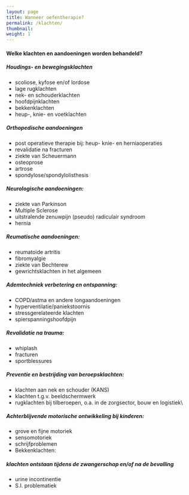```yaml
---
layout: page
title: Wanneer oefentherapie?
permalink: /klachten/
thumbnail:
weight: 1
---
```


  <h4>Welke klachten en aandoeningen worden behandeld?</h4>
  <div class="row">
      <div class="col s12 m4">
          <h5>Houdings- en bewegingsklachten</h5>
          <ul>
              <li>scoliose, kyfose en/of lordose</li>
              <li>lage rugklachten</li>
              <li>nek- en schouderklachten</li>
              <li>hoofdpijnklachten</li>
              <li>bekkenklachten</li>
              <li>heup-, knie- en voetklachten</li>
          </ul>
      </div>
      <div class="col s12 m4">
          <h5>Orthopedische aandoeningen</h5>
          <ul>
              <li>post operatieve therapie bij: heup- knie- en herniaoperaties</li>
              <li>revalidatie na fracturen</li>
              <li>ziekte van Scheuermann</li>
              <li>osteoprose</li>
              <li>artrose</li>
              <li>spondylose/spondylolisthesis</li>
          </ul>
      </div>
      <div class="col s12 m4">
          <h5>Neurologische aandoeningen:</h5>
          <ul>
              <li>ziekte van Parkinson</li>
              <li>Multiple Sclerose</li>
              <li>uitstralende zenuwpijn (pseudo) radiculair syndroom</li>
              <li>hernia</li>
          </ul>
      </div>
  </div>
  <div class="row">
      <div class="col s12 m4">
          <h5>Reumatische aandoeningen:</h5>
          <ul>
              <li>reumatoïde artritis</li>
              <li>fibromyalgie</li>
              <li>ziekte van Bechterew</li>
              <li>gewrichtsklachten in het algemeen</li>
          </ul>
      </div>
      <div class="col s12 m4">
          <h5>Ademtechniek verbetering en ontspanning:</h5>
          <ul>
              <li>COPD/astma en andere longaandoeningen</li>
              <li>hyperventilatie/paniekstoornis</li>
              <li>stressgerelateerde klachten</li>
              <li>spierspanningshoofdpijn</li>
          </ul>
      </div>
      <div class="col s12 m4">
          <h5>Revalidatie na trauma:</h5>
          <ul>
              <li>whiplash</li>
              <li>fracturen</li>
              <li>sportblessures</li>
          </ul>
      </div>
  </div>
  <div class="row">
      <div class="col s12 m4">
          <h5>Preventie en bestrijding van beroepsklachten:</h5>
          <ul>
              <li>klachten aan nek en schouder (KANS)</li>
              <li>klachten t.g.v. beeldschermwerk</li>
              <li>rugklachten bij tilberoepen, o.a. in de zorgsector, bouw en logistiek\</li>
          </ul>
      </div>
      <div class="col s12 m4">
          <h5>Achterblijvende motorische ontwikkeling bij kinderen:</h5>
          <ul>
              <li>grove en fijne motoriek</li>
              <li>sensomotoriek</li>
              <li>schrijfproblemen</li>
              <li>Bekkenklachten:</li>
          </ul>
      </div>
      <div class="col s12 m4">
          <h5>klachten ontstaan tijdens de zwangerschap en/of na de bevalling</h5>
          <ul>
              <li>urine incontinentie</li>
              <li>S.I. problematiek</li>
          </ul>
      </div>
